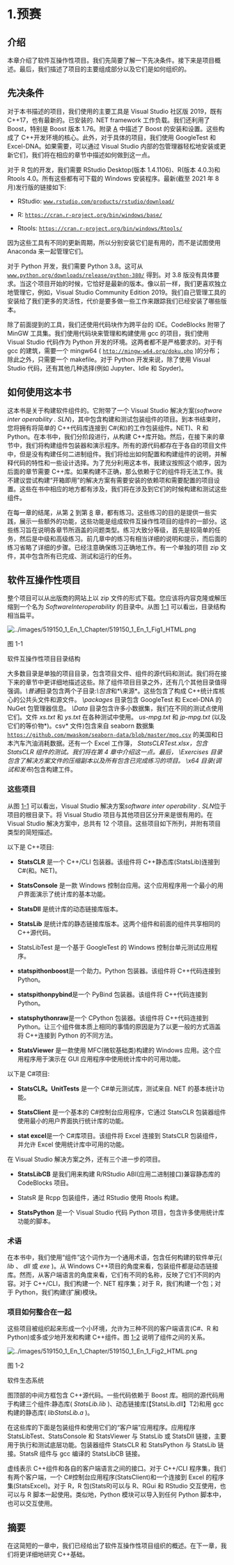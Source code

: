 # 1.预赛

## 介绍

本章介绍了软件互操作性项目。我们先简要了解一下先决条件。接下来是项目概述。最后，我们描述了项目的主要组成部分以及它们是如何组织的。

## 先决条件

对于本书描述的项目，我们使用的主要工具是 Visual Studio 社区版 2019，既有 C++17，也有最新的。已安装的. NET framework 工作负载。我们还利用了 Boost，特别是 Boost 版本 1.76。附录 [A](https://doi.org/10.1007/978-1-4842-7966-3) 中描述了 Boost 的安装和设置。这些构成了 C++开发环境的核心。此外，对于具体的项目，我们使用 GoogleTest 和 Excel-DNA。如果需要，可以通过 Visual Studio 内部的包管理器轻松地安装或更新它们，我们将在相应的章节中描述如何做到这一点。

对于 R 包的开发，我们需要 RStudio Desktop(版本 1.4.1106)、R(版本 4.0.3)和 Rtools 4.0。所有这些都有可下载的 Windows 安装程序。最新(截至 2021 年 8 月)发行版的链接如下:

*   RStudio: [`www.rstudio.com/products/rstudio/download/`](http://www.rstudio.com/products/rstudio/download/)

*   R: [`https://cran.r-project.org/bin/windows/base/`](https://cran.r-project.org/bin/windows/base/)

*   Rtools: [`https://cran.r-project.org/bin/windows/Rtools/`](https://cran.r-project.org/bin/windows/Rtools/)

因为这些工具有不同的更新周期，所以分别安装它们是有用的，而不是试图使用 Anaconda 来一起管理它们。

对于 Python 开发，我们需要 Python 3.8。这可从 [`www.python.org/downloads/release/python-380/`](http://www.python.org/downloads/release/python-380/) 得到。对 3.8 版没有具体要求。当这个项目开始的时候，它恰好是最新的版本。像以前一样，我们更喜欢独立地管理它，例如，Visual Studio Community Edition 2019。我们自己管理工具的安装给了我们更多的灵活性，代价是要多做一些工作来跟踪我们已经安装了哪些版本。

除了前面提到的工具，我们还使用代码块作为跨平台的 IDE。CodeBlocks 附带了 MinGW 工具集。我们使用代码块来管理和构建使用 gcc 的项目，我们使用 Visual Studio 代码作为 Python 开发的环境。这两者都不是严格要求的。对于有 gcc 的建筑，需要一个 mingw64 ( [`http://mingw-w64.org/doku.php`](http://mingw-w64.org/doku.php) )的分布；除此之外，只需要一个 makefile。对于 Python 开发来说，除了使用 Visual Studio 代码，还有其他几种选择(例如 Jupyter、Idle 和 Spyder)。

## 如何使用这本书

这本书是关于构建软件组件的。它附带了一个 Visual Studio 解决方案(*software inter operability . SLN*)，其中包含构建和测试包装组件的项目。到本书结束时，您将拥有将简单的 C++代码库连接到 C#(和)的工作包装组件。NET)、R 和 Python。在本书中，我们分阶段进行，从构建 C++库开始。然后，在接下来的章节中，我们将构建组件包装器和演示程序。所有的源代码都存在于各自的项目文件中，但是没有构建任何二进制组件。我们将给出如何配置和构建组件的说明，并解释代码的特性和一些设计选择。为了充分利用这本书，我建议按照这个顺序，因为后面的章节需要 C++库。如果构建不正确，那么依赖于它的组件将无法工作。我不建议尝试构建“开箱即用”的解决方案有需要安装的依赖项和需要配置的项目设置。这些在书中相应的地方都有涉及，我们将在涉及到它们的时候构建和测试这些组件。

在每一章的结尾，从第 [2](02.html) 到第 [8](08.html) 章，都有练习。这些练习的目的是提供一些实践，展示一些额外的功能，这些功能是组成软件互操作性项目的组件的一部分。这些练习旨在说明各章节所涵盖的问题类型。练习大致分等级，首先是较简单的任务，然后是中级和高级练习。前几章中的练习有相当详细的说明和提示，而后面的练习省略了详细的步骤。已经注意确保练习正确地工作。有一个单独的项目 zip 文件，其中包含所有已完成、测试和运行的任务。

## 软件互操作性项目

整个项目可以从出版商的网站上以 zip 文件的形式下载。您应该将内容克隆或解压缩到一个名为 *SoftwareInteroperability* 的目录中。从图 [1-1](#Fig1) 可以看出，目录结构相当扁平。

![../images/519150_1_En_1_Chapter/519150_1_En_1_Fig1_HTML.png](../images/519150_1_En_1_Chapter/519150_1_En_1_Fig1_HTML.png)

图 1-1

软件互操作性项目目录结构

大多数目录是单独的项目目录，包含项目文件、组件的源代码和测试。我们将在接下来的章节中更详细地描述这些。除了组件项目目录之外，还有几个其他目录值得强调。*\普通*目录包含两个子目录:*\包含*和*\来源*。这些包含了构成 C++统计库核心的公共头文件和源文件。 *\packages* 目录包含 GoogleTest 和 Excel-DNA 的 NuGet 包管理器信息。 *\Data* 目录包含许多小数据集，我们在不同的测试点使用它们。文件 *xs.txt* 和 *ys.txt* 在各种测试中使用。 *us-mpg.txt* 和 *jp-mpg.txt* (以及它们的等价物*)。csv* 文件)包含来自 seaborn 数据集 [`https://github.com/mwaskom/seaborn-data/blob/master/mpg.csv`](https://github.com/mwaskom/seaborn-data/blob/master/mpg.csv) 的美国和日本汽车汽油消耗数据。还有一个 Excel 工作簿， *StatsCLRTest.xlsx，*包含 StatsCLR 组件的测试。我们将在第 4 章中介绍这一点。最后， *\Exercises* 目录包含了解决方案文件的压缩副本以及所有包含已完成练习的项目。 *\x64* 目录(*调试*和*发布*)包含构建工件。

### 这些项目

从图 [1-1](#Fig1) 可以看出，Visual Studio 解决方案*software inter operability . SLN*位于项目的根目录下。将 Visual Studio 项目与其他项目区分开来是很有用的。在 Visual Studio 解决方案中，总共有 12 个项目。这些项目如下所列，并附有项目类型的简短描述。

以下是 C++项目:

*   **StatsCLR** 是一个 C++/CLI 包装器。该组件将 C++静态库(StatsLib)连接到 C#(和。NET)。

*   **StatsConsole** 是一款 Windows 控制台应用。这个应用程序用一个最小的用户界面演示了统计库的基本功能。

*   **StatsDll** 是统计库的动态链接库版本。

*   **StatsLib** 是统计库的静态链接库版本。这两个组件和前面的组件共享相同的 C++源代码。

*   StatsLibTest 是一个基于 GoogleTest 的 Windows 控制台单元测试应用程序。

*   **statspithonboost**是一个助力。Python 包装器。该组件将 C++代码连接到 Python。

*   **statspithonpybind**是一个 PyBind 包装器。该组件将 C++代码连接到 Python。

*   **statsphythonraw**是一个 CPython 包装器。该组件将 C++代码连接到 Python。让三个组件做本质上相同的事情的原因是为了以更一般的方式涵盖将 C++连接到 Python 的不同方法。

*   **StatsViewer** 是一款使用 MFC(微软基础类)构建的 Windows 应用。这个应用程序用于演示在 GUI 应用程序中使用统计库中的可用功能。

以下是 C#项目:

*   **StatsCLR。UnitTests** 是一个 C#单元测试库，测试来自. NET 的基本统计功能。

*   **StatsClient** 是一个基本的 C#控制台应用程序，它通过 StatsCLR 包装器组件使用最小的用户界面执行统计库的功能。

*   **stat excel**是一个 C#库项目。该组件将 Excel 连接到 StatsCLR 包装组件，并允许 Excel 使用统计库中可用的功能。

在 Visual Studio 解决方案之外，还有三个进一步的项目。

*   **StatsLibCB** 是我们用来构建 R/RStudio ABI(应用二进制接口)兼容静态库的 CodeBlocks 项目。

*   StatsR 是 Rcpp 包装组件，通过 RStudio 使用 Rtools 构建。

*   **StatsPython** 是一个 Visual Studio 代码 Python 项目，包含许多使用统计库功能的脚本。

### 术语

在本书中，我们使用“组件”这个词作为一个通用术语，包含任何构建的软件单元( *lib* 、 *dll* 或 *exe* )。从 Windows C++项目的角度来看，包装组件都是动态链接库。然而，从客户端语言的角度来看，它们有不同的名称，反映了它们不同的内容。对于 C++/CLI，我们构建一个. NET 程序集；对于 R，我们构建一个包；对于 Python，我们构建(扩展)模块。

### 项目如何整合在一起

这些项目被组织起来形成一个小环境，允许为三种不同的客户端语言(C#、R 和 Python)或多或少地开发和构建 C++组件。图 [1-2](#Fig2) 说明了组件之间的关系。

![../images/519150_1_En_1_Chapter/519150_1_En_1_Fig2_HTML.png](../images/519150_1_En_1_Chapter/519150_1_En_1_Fig2_HTML.png)

图 1-2

软件生态系统

图顶部的中间方框包含 C++源代码。一些代码依赖于 Boost 库。相同的源代码用于构建三个组件:静态库( *StatsLib.lib* )、动态链接库(【StatsLib.dll】T2)和用 gcc 构建的静态库( *libStatsLib.a* )。

在这些库的下面是包装组件和使用它们的“客户端”应用程序。应用程序 StatsLibTest、StatsConsole 和 StatsViewer 与 StatsLib 或 StatsDll 链接，主要用于执行和测试底层功能。包装器组件 StatsCLR 和 StatsPython 与 StatsLib 链接。StatsR 组件与 gcc 编译的 StatsLibCB 链接。

虚线表示 C++组件和各自的客户端语言之间的接口。对于 C++/CLI 程序集，我们有两个客户端，一个 C#控制台应用程序(StatsClient)和一个连接到 Excel 的程序集(StatsExcel)。对于 R，R 包(StatsR)可以与 R、RGui 和 RStudio 交互使用，也可以与 R 脚本一起使用。类似地，Python 模块可以导入到任何 Python 脚本中，也可以交互使用。

## 摘要

在这简短的一章中，我们已经给出了软件互操作性项目组织的概述。在下一章，我们将更详细地研究 C++基础。